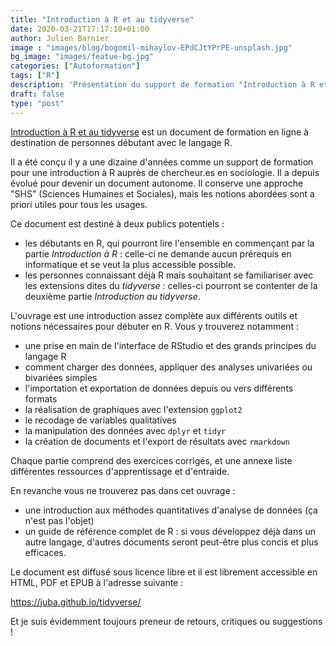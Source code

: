 ```yaml
---
title: "Introduction à R et au tidyverse"
date: 2020-03-21T17:17:10+01:00
author: Julien Barnier
image : "images/blog/bogomil-mihaylov-EPdCJtYPrPE-unsplash.jpg"
bg_image: "images/featue-bg.jpg"
categories: ["Autoformation"]
tags: ["R"]
description: 'Présentation du support de formation "Introduction à R et au tidyverse"'
draft: false
type: "post"
---
```


[Introduction à R et au tidyverse](https://juba.github.io/tidyverse/) est un
document de formation en ligne à destination de personnes débutant avec le
langage R.

Il a été conçu il y a une dizaine d'années comme un support de formation pour
une introduction à R auprès de chercheur.es en sociologie. Il a depuis évolué
pour devenir un document autonome. Il conserve une approche "SHS" (Sciences
Humaines et Sociales), mais les notions abordées sont a priori utiles pour
tous les usages.

Ce document est destiné à deux publics potentiels :

- les débutants en R, qui pourront lire l'ensemble en commençant par la partie
  *Introduction à R* : celle-ci ne demande aucun prérequis en informatique et
  se veut la plus accessible possible.
- les personnes connaissant déjà R mais souhaitant se familiariser avec les
  extensions dites du *tidyverse* : celles-ci pourront se contenter de la
  deuxième partie *Introduction au tidyverse*.
  
L'ouvrage est une introduction assez complète aux différents outils et notions
nécessaires pour débuter en R. Vous y trouverez notamment :

- une prise en main de l'interface de RStudio et des grands principes du
  langage R
- comment charger des données, appliquer des analyses univariées ou bivariées
  simples
- l'importation et exportation de données depuis ou vers différents formats
- la réalisation de graphiques avec l'extension `ggplot2`
- le recodage de variables qualitatives
- la manipulation des données avec `dplyr` et `tidyr`
- la création de documents et l'export de résultats avec `rmarkdown`
  
Chaque partie comprend des exercices corrigés, et une annexe liste
différentes ressources d'apprentissage et d'entraide.
  
En revanche vous ne trouverez pas dans cet ouvrage :
  
- une introduction aux méthodes quantitatives d'analyse de données (ça n'est
  pas l'objet)
- un guide de référence complet de R : si vous développez déjà dans un autre
  langage, d'autres documents seront peut-être plus concis et plus efficaces.
	
Le document est diffusé sous licence libre et il est librement accessible en
HTML, PDF et EPUB à l'adresse suivante :

https://juba.github.io/tidyverse/

Et je suis évidemment toujours preneur de retours, critiques ou suggestions !
  
  
  
  
  
  
